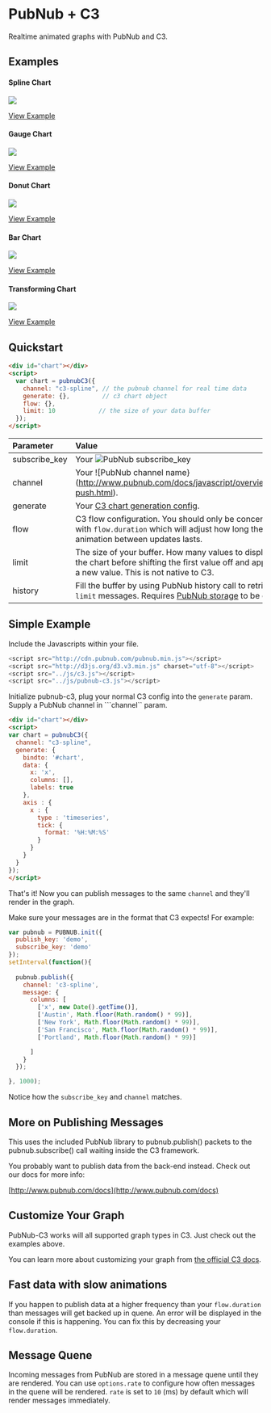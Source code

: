 PubNub + C3
===============

Realtime animated graphs with PubNub and C3.

## Examples

#### Spline Chart

![](http://i.imgur.com/MRK20Kb.gif)

[View Example](https://github.com/pubnub/pubnub-c3/blob/master/htdocs/pubnub/spline.html)

#### Gauge Chart

![](http://i.imgur.com/hO4pwDp.gif)

[View Example](https://github.com/pubnub/pubnub-c3/blob/master/htdocs/pubnub/gauge.html)

#### Donut Chart

![](http://i.imgur.com/YDydwZi.gif)

[View Example](https://github.com/pubnub/pubnub-c3/blob/master/htdocs/pubnub/donut.html)

#### Bar Chart

![](http://i.imgur.com/cgecpFw.gif)

[View Example](https://github.com/pubnub/pubnub-c3/blob/master/htdocs/pubnub/bar.html)

#### Transforming Chart

![](http://i.imgur.com/6sUQEDX.gif)

[View Example](https://github.com/pubnub/pubnub-c3/blob/master/htdocs/pubnub/transform.html)

## Quickstart

```html
<div id="chart"></div>
<script>
  var chart = pubnubC3({
    channel: "c3-spline", // the pubnub channel for real time data
    generate: {},         // c3 chart object
    flow: {},             
    limit: 10            // the size of your data buffer
  });
</script>
```

Parameter | Value | Default
| :------------ |:---------------| -----:|
| subscribe_key | Your ![PubNub subscribe_key](http://www.pubnub.com/knowledge-base/categories/licensing-api-keys) | ```demo```
| channel | Your ![PubNub channel name}(http://www.pubnub.com/docs/javascript/overview/data-push.html). | ```false```
| generate | Your [C3 chart generation config](http://c3js.org/gettingstarted.html#generate). | ```undefined```
| flow | C3 flow configuration. You should only be concerned with ```flow.duration``` which will adjust how long the animation between updates lasts. | ```350```
| limit | The size of your buffer. How many values to display on the chart before shifting the first value off and appending a new value. This is not native to C3. | ```10```
| history | Fill the buffer by using PubNub history call to retrieve last ```limit``` messages. Requires [PubNub storage](http://www.pubnub.com/how-it-works/storage-and-playback/) to be enabled. | ```false```

## Simple Example

Include the Javascripts within your file.

```js
<script src="http://cdn.pubnub.com/pubnub.min.js"></script>
<script src="http://d3js.org/d3.v3.min.js" charset="utf-8"></script>
<script src="../js/c3.js"></script>
<script src="../js/pubnub-c3.js"></script>
```

Initialize pubnub-c3, plug your normal C3 config into the ```generate``` param. Supply a PubNub channel in ```channel`` param.

```html
<div id="chart"></div>
<script>
var chart = pubnubC3({
  channel: "c3-spline",
  generate: {
    bindto: '#chart',
    data: {
      x: 'x',
      columns: [],
      labels: true
    },
    axis : {
      x : {
        type : 'timeseries',
        tick: {
          format: '%H:%M:%S'
        }
      }
    }
  }
});
</script>
```

That's it! Now you can publish messages to the same ```channel``` and they'll render in the graph.

Make sure your messages are in the format that C3 expects! For example:

```js
var pubnub = PUBNUB.init({
  publish_key: 'demo',
  subscribe_key: 'demo'
});
setInterval(function(){
  
  pubnub.publish({
    channel: 'c3-spline',
    message: {
      columns: [
        ['x', new Date().getTime()],
        ['Austin', Math.floor(Math.random() * 99)],
        ['New York', Math.floor(Math.random() * 99)],
        ['San Francisco', Math.floor(Math.random() * 99)],
        ['Portland', Math.floor(Math.random() * 99)]

      ]
    }
  });

}, 1000);
```

Notice how the ```subscribe_key``` and ```channel```  matches.

## More on Publishing Messages

This uses the included PubNub library to pubnub.publish() 
packets to the pubnub.subscribe() call waiting inside the 
C3 framework.

You probably want to publish data from the back-end instead. 
Check out our docs for more info:

[http://www.pubnub.com/docs](http://www.pubnub.com/docs)

## Customize Your Graph

PubNub-C3 works will all supported graph types in C3. Just check out the examples above. 

You can learn more about customizing your graph from [the official C3 docs](http://c3js.org/gettingstarted.html#customize).

## Fast data with slow animations

If you happen to publish data at a higher frequency than your ```flow.duration``` than messages will get backed up in quene. An error will be displayed in the console if this is happening. You can fix this by decreasing your ```flow.duration```. 

## Message Quene

Incoming messages from PubNub are stored in a message quene until they are rendered. You can use ```options.rate``` to configure how often messages in the quene will be rendered. ```rate``` is set to ```10``` (ms) by default which will render messages immediately. 
